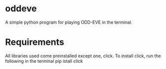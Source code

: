 # oddeve
A simple python program for playing ODD-EVE in the terminal. 

# Requirements
All libraries used come preinstalled except one, click.
To install click, run the following in the terminal
pip istall click
